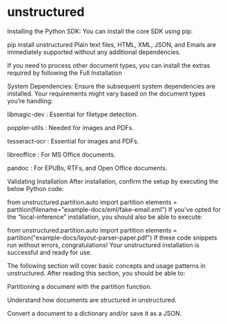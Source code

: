 # unstructured

Installing the Python SDK: You can install the core SDK using pip:

pip install unstructured
Plain text files, HTML, XML, JSON, and Emails are immediately supported without any additional dependencies.

If you need to process other document types, you can install the extras required by following the Full Installation

System Dependencies: Ensure the subsequent system dependencies are installed. Your requirements might vary based on the document types you’re handling:

libmagic-dev : Essential for filetype detection.

poppler-utils : Needed for images and PDFs.

tesseract-ocr : Essential for images and PDFs.

libreoffice : For MS Office documents.

pandoc : For EPUBs, RTFs, and Open Office documents.

Validating Installation
After installation, confirm the setup by executing the below Python code:

from unstructured.partition.auto import partition
elements = partition(filename="example-docs/eml/fake-email.eml")
If you’ve opted for the “local-inference” installation, you should also be able to execute:

from unstructured.partition.auto import partition
elements = partition("example-docs/layout-parser-paper.pdf")
If these code snippets run without errors, congratulations! Your unstructured installation is successful and ready for use.

The following section will cover basic concepts and usage patterns in unstructured. After reading this section, you should be able to:

Partitioning a document with the partition function.

Understand how documents are structured in unstructured.

Convert a document to a dictionary and/or save it as a JSON.
